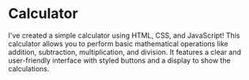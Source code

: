 # Calculator
I've created a simple calculator using HTML, CSS, and JavaScript!  This calculator allows you to perform basic mathematical operations like addition, subtraction, multiplication, and division. It features a clear and user-friendly interface with styled buttons and a display to show the calculations.
